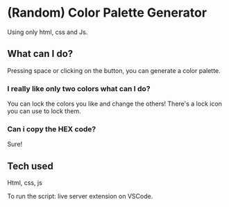 # (Random) Color Palette Generator
Using only html, css and Js.

## What can I do?
Pressing space or clicking on the button, you can generate a color palette. 

### I really like only two colors what can I do?
You can lock the colors you like and change the others! There's a lock icon you can use to lock them. 

### Can i copy the HEX code?
Sure!



## Tech used
Html, css, js

To run the script: live server extension on VSCode.
